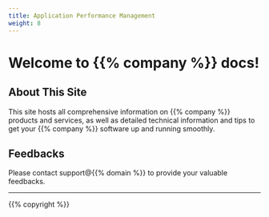 ```yaml
---
title: Application Performance Management
weight: 8
---
```


# Welcome to {{% company %}} docs!

## About This Site
This site hosts all comprehensive information on {{% company %}} products and services, as well as detailed technical information and tips to get your {{% company %}} software up and running smoothly.

## Feedbacks
Please contact support@{{% domain %}} to provide your valuable feedbacks.

<hr>
{{% copyright %}}
